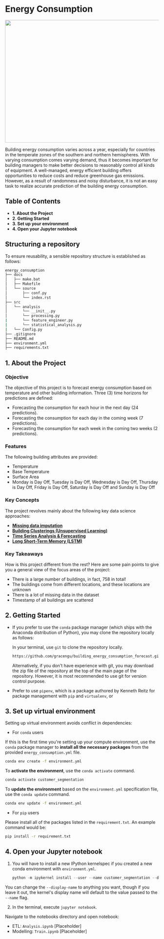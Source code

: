 # Energy Consumption
<p align="center"><img width="1000" height="400" src="https://www.pexels.com/photo/540977/download/?search_query=&tracking_id=n0ja7c6z2v"></p>

Building energy consumption varies across a year, especially for countries in the temperate zones of the southern and northern hemispheres. With varying consumption comes varying demand, thus it becomes important for building managers to make better decisions to reasonably control all kinds of equipment. A well-managed, energy efficient building offers opportunities to reduce costs and reduce greenhouse gas emissions. However, as a result of randomness and noisy disturbance, it is not an easy task to realize accurate prediction of the building energy consumption. 

## Table of Contents
* **1. About the Project**
* **2. Getting Started**
* **3. Set up your environment**
* **4. Open your Jupyter notebook**


## Structuring a repository
To ensure reusability, a sensible repository structure is established as follows:

```bash
energy_consumption
├── docs
│   ├── make.bat
│   ├── Makefile
│   └── source
│       ├── conf.py
│       └── index.rst
├── src
│   └── analysis
│       └── __init__.py
│       └── processing.py
|       └── feature_engineer.py
|       └── statistical_analysis.py
|   └── Config.py
├── .gitignore
├── README.md
├── environment.yml
├── requirements.txt

```

## 1. About the Project

### Objective

The objective of this project is to forecast energy consumption based on temperature and other building information.
Three (3) time horizons for predictions are defined:
- Forecasting the consumption for each hour in the next day (24 predictions).
- Forecasting the consumption for each day in the coming week (7 predictions).
- Forecasting the consumption for each week in the coming two weeks (2 predictions).

### Features

The following building attributes are provided: 
- Temperature
- Base Temperature
- Surface Area
- Monday is Day Off, Tuesday is Day Off, Wednesday is Day Off, Thursday is Day Off, Friday is Day Off, Saturday is Day Off and Sunday is Day Off
### Key Concepts

The project revolves mainly about the following key data science approaches:
  - <b><u>Missing data imputation </b></u>
  - <b><u>Building Clusterings (Unsupervised Learning)</u></b>
  - <b><u>Time Series Analysis & Forecasting</u></b>
  - <b><u>Long Short-Term Memory (LSTM)</u></b>

### Key Takeaways

How is this project different from the rest? Here are some pain points to give you a general view of the focus areas of the project: 
- There is a large number of buildings, in fact, 758 in total! 
- The buildings come from different locations, and these locations are unknown 
- There is a lot of missing data in the dataset
- Timestamp of all buildings are scattered



## 2. Getting Started
- If you prefer to use the `conda` package manager (which ships with the Anaconda distribution of Python), you may clone the repository locally as follows:
  
    In your terminal, use `git` to clone the repository locally.
    
    ```bash
    https://github.com/gracengu/building_energy_consumption_forecast.git
    ```
    
    Alternatively, if you don't have experience with git, you may download the zip file of the repository at the top of the main page of the repository. However, it is most recommended to use git for version control purpose. 
    
- Prefer to use `pipenv`, which is a package authored by Kenneth Reitz for package management with `pip` and `virtualenv`, or

## 3. Set up virtual environment

Setting up virtual environment avoids conflict in dependencies: 

- For  `conda` users

If this is the first time you're setting up your compute environment, 
use the `conda` package manager 
to **install all the necessary packages** 
from the provided `energy_consumption.yml` file.

```bash
conda env create -f environment.yml
```

To **activate the environment**, use the `conda activate` command.

```bash
conda activate customer_segmentation
```

To **update the environment** based on the `environment.yml` specification file, use the `conda update` command.

```bash
conda env update -f environment.yml
```

- For `pip` users

Please install all of the packages listed in the `requirement.txt`. 
An example command would be:

```bash
pip install -r requirement.txt
```


## 4. Open your Jupyter notebook

1. You will have to install a new IPython kernelspec if you created a new conda environment with `environment.yml`.
    
    ```python
    python -m ipykernel install --user --name customer_segmentation --display-name "customer_segmentation"
    ```

You can change the `--display-name` to anything you want, though if you leave it out, the kernel's display name will default to the value passed to the `--name` flag.

2. In the terminal, execute `jupyter notebook`.

Navigate to the notebooks directory and open notebook:
  - ETL: `Analysis.ipynb` [Placeholder]
  - Modelling: `Train.ipynb` [Placeholder]
